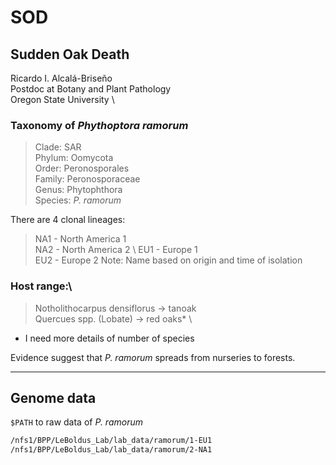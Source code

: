 # SOD
## Sudden Oak Death
Ricardo I. Alcalá-Briseño \
Postdoc at Botany and Plant Pathology \
Oregon State University \


### Taxonomy of _Phythoptora ramorum_
> Clade: 	SAR \
Phylum: 	Oomycota \
Order: 	  Peronosporales \
Family: 	Peronosporaceae \
Genus: 	  Phytophthora \
Species: 	_P. ramorum_

There are 4 clonal lineages:
> NA1 - North America 1 \
NA2 - North America 2 \ 
EU1 - Europe 1 \
EU2 - Europe 2
Note: Name based on origin and time of isolation 

### Host range:\
> Notholithocarpus densiflorus -> tanoak \
Quercues spp. (Lobate) -> red oaks* \
* I need more details of number of species 

Evidence suggest that _P. ramorum_ spreads from nurseries to forests.

----------------

## Genome data
`$PATH` to raw data of _P. ramorum_
```bash
/nfs1/BPP/LeBoldus_Lab/lab_data/ramorum/1-EU1
/nfs1/BPP/LeBoldus_Lab/lab_data/ramorum/2-NA1
```
